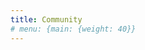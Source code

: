 ```yaml
---
title: Community
# menu: {main: {weight: 40}}
---
```


<!--add blocks of content here to add more sections to the community page -->

